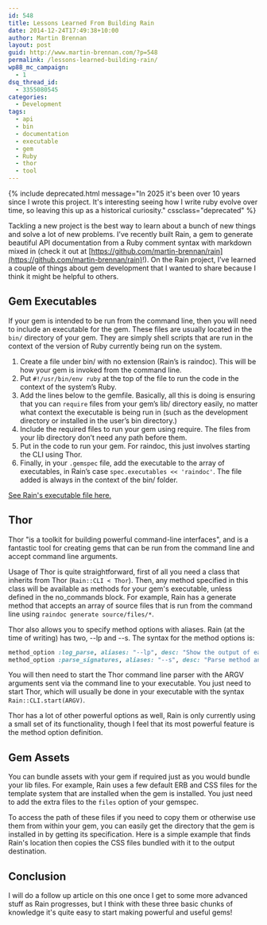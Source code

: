 ```yaml
---
id: 548
title: Lessons Learned From Building Rain
date: 2014-12-24T17:49:38+10:00
author: Martin Brennan
layout: post
guid: http://www.martin-brennan.com/?p=548
permalink: /lessons-learned-building-rain/
wp88_mc_campaign:
  - 1
dsq_thread_id:
  - 3355080545
categories:
  - Development
tags:
  - api
  - bin
  - documentation
  - executable
  - gem
  - Ruby
  - thor
  - tool
---
```


{% include deprecated.html message="In 2025 it's been over 10 years since I wrote this project. It's interesting seeing how I write ruby evolve over time, so leaving this up as a historical curiosity." cssclass="deprecated" %}

Tackling a new project is the best way to learn about a bunch of new things and solve a lot of new problems. I’ve recently built Rain, a gem to generate beautiful API documentation from a Ruby comment syntax with markdown mixed in (check it out at [https://github.com/martin-brennan/rain](https://github.com/martin-brennan/rain)!). On the Rain project, I’ve learned a couple of things about gem development that I wanted to share because I think it might be helpful to others.<!--more-->

## Gem Executables

If your gem is intended to be run from the command line, then you will need to include an executable for the gem. These files are usually located in the `bin/` directory of your gem. They are simply shell scripts that are run in the context of the version of Ruby currently being run on the system.

  1. Create a file under bin/ with no extension (Rain’s is raindoc). This will be how your gem is invoked from the command line.
  2. Put `#!/usr/bin/env ruby` at the top of the file to run the code in the context of the system’s Ruby.
  3. Add the lines below to the gemfile. Basically, all this is doing is ensuring that you can `require` files from your gem’s lib/ directory easily, no matter what context the executable is being run in (such as the development directory or installed in the user’s bin directory.)
  4. Include the required files to run your gem using require. The files from your lib directory don’t need any path before them.
  5. Put in the code to run your gem. For raindoc, this just involves starting the CLI using Thor.
  6. Finally, in your `.gemspec` file, add the executable to the array of executables, in Rain’s case `spec.executables << 'raindoc'`. The file added is always in the context of the bin/ folder.

[See Rain's executable file here.](https://github.com/martin-brennan/rain/blob/master/bin/raindoc)

## Thor

Thor "is a toolkit for building powerful command-line interfaces", and is a fantastic tool for creating gems that can be run from the command line and accept command line arguments.

Usage of Thor is quite straightforward, first of all you need a class that inherits from Thor (`Rain::CLI < Thor`). Then, any method specified in this class will be available as methods for your gem's executable, unless defined in the no_commands block. For example, Rain has a generate method that accepts an array of source files that is run from the command line using `raindoc generate source/files/*`.

Thor also allows you to specify method options with aliases. Rain (at the time of writing) has two, --lp and --s. The syntax for the method options is:

```ruby
method_option :log_parse, aliases: "--lp", desc: "Show the output of each line parse."
method_option :parse_signatures, aliases: "--s", desc: "Parse method and class documentation too. Defaults to false."
```

You will then need to start the Thor command line parser with the ARGV arguments sent via the command line to your executable. You just need to start Thor, which will usually be done in your executable with the syntax `Rain::CLI.start(ARGV)`.

Thor has a lot of other powerful options as well, Rain is only currently using a small set of its functionality, though I feel that its most powerful feature is the method option definition.

## Gem Assets

You can bundle assets with your gem if required just as you would bundle your lib files. For example, Rain uses a few default ERB and CSS files for the template system that are installed when the gem is installed. You just need to add the extra files to the `files` option of your gemspec.

To access the path of these files if you need to copy them or otherwise use them from within your gem, you can easily get the directory that the gem is installed in by getting its specification. Here is a simple example that finds Rain's location then copies the CSS files bundled with it to the output destination.

## Conclusion

I will do a follow up article on this one once I get to some more advanced stuff as Rain progresses, but I think with these three basic chunks of knowledge it's quite easy to start making powerful and useful gems!
